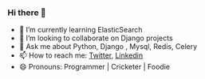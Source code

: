 ### Hi there 👋

- 🌱 I’m currently learning ElasticSearch
- 👯 I’m looking to collaborate on Django projects
- 💬 Ask me about  Python, Django , Mysql, Redis, Celery
- 📫 How to reach me: [Twitter](https://twitter.com/pavankomarin), [Linkedin](https://www.linkedin.com/in/pavankomarina/)
- 😄 Pronouns: Programmer | Cricketer | Foodie
